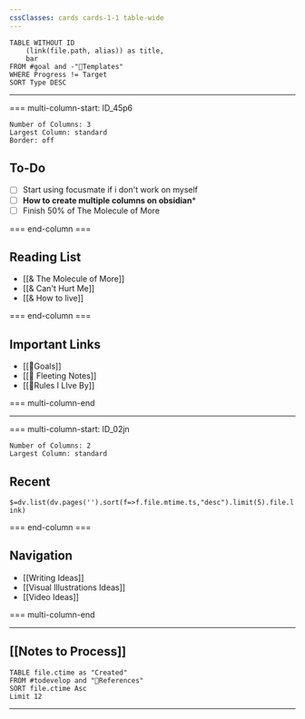 ```yaml
---
cssClasses: cards cards-1-1 table-wide
---
```

```dataview
TABLE WITHOUT ID
	(link(file.path, alias)) as title,
	bar
FROM #goal and -"📗Templates"
WHERE Progress != Target
SORT Type DESC
```

---

=== multi-column-start: ID_45p6
```column-settings
Number of Columns: 3
Largest Column: standard
Border: off
```

## To-Do
- [ ] Start using focusmate if i don't work on myself
- [ ] **How to create multiple columns on obsidian***
- [ ] Finish 50% of The Molecule of More

=== end-column ===
## Reading List

- [[& The Molecule of More]]
- [[& Can't Hurt Me]]
- [[& How to live]]

=== end-column ===
## Important Links
- [[🎯Goals]]
- [[🍕 Fleeting Notes]]
- [[💌Rules I LIve By]]

=== multi-column-end

---

=== multi-column-start: ID_02jn
```column-settings
Number of Columns: 2
Largest Column: standard
```
## Recent
`$=dv.list(dv.pages('').sort(f=>f.file.mtime.ts,"desc").limit(5).file.link)`

=== end-column ===
## Navigation
- [[Writing Ideas]]
- [[Visual Illustrations Ideas]]
- [[Video Ideas]]

=== multi-column-end

---
## [[Notes to Process]]
```dataview 
TABLE file.ctime as "Created" 
FROM #todevelop and "🌻References" 
SORT file.ctime Asc
Limit 12
```
---